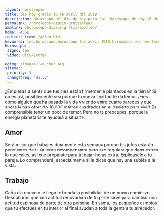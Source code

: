 ```yaml
---
layout: horoscopos
title: leo hoy gratis 16 de abril del 2019 
description: Horóscopo del dia de hoy para leo. Horoscopo de hoy 16 de abril del 2019. Las predicciones de amor, trabajo, vida personal gratis.
permalink: /horoscopo-diario-gratis/leo/
amplink: /horoscopo-diario-gratis/amp/leo/
home: FALSE
redirect_from: /p/leo.html
keywords: leo,horoscopo,horoscopo leo abril 2019,horoscopo leo hoy,tarot leo abril 2019,horoscopo leo,tarot leo hoy,horoscopo de hoy,horoscopo diario,tarot del amor,horoscopo de hoy leo,horoscopo diario del tarot, Horoscopo de hoy leo 16 de abril del 2019,horóscopo del día,signos zodiacales 2019, el horoscopo de hoy
horoscopo:
 signo: leo
 video: ulxyx1r0Pgk

ogimg: /images/leo_char.png
sitemap:
 priority: 1
 changefreq: 'daily'
---
```



¿Empiezas a sentir que tus pies están firmemente plantados en la tierra? Si no es así, posiblemente sea porque tu nueva libertad te da temor. ¡Eres como alguien que ha pasado la vida viviendo entre cuatro paredes y que ahora le han ofrecido 10,000 metros cuadrados en el desierto para vivir! Es comprensible tener un poco de temor. Pero no te preocupes, porque la energía planetaria te ayudará a situarte.

## Amor

Será mejor que trabajes duramente esta semana porque tus jefes estarán pendientes de ti. Quieren recompensarte pero eso requiere que demuestres lo que vales, así que prepárate para trabajar horas extra. Explícaselo a tu pareja. Lo comprenderá, especialmente si le dices que hay una subida a la vista.

## Trabajo

Cada día nuevo que llega te brinda la posibilidad de un nuevo comienzo. Descubrirás que una actitud renovadora de tu parte sirve para cambiar una actitud espinosa de parte de otra persona. En suma, los pequeños cambios que tú efectúes en tu interior al final ayudan a toda la gente a tu alrededor.